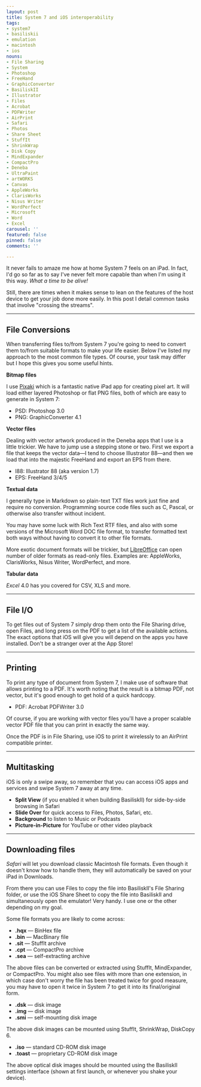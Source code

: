 ```yaml
---
layout: post
title: System 7 and iOS interoperability
tags:
- system7
- basiliskii
- emulation
- macintosh
- ios
nouns:
- File Sharing
- System
- Photoshop
- FreeHand
- GraphicConverter
- BasiliskII
- Illustrator
- Files
- Acrobat
- PDFWriter
- AirPrint
- Safari
- Photos
- Share Sheet
- StuffIt
- ShrinkWrap
- Disk Copy
- MindExpander
- CompactPro
- Deneba
- UltraPaint
- artWORKS
- Canvas
- AppleWorks
- ClarisWorks
- Nisus Writer
- WordPerfect
- Microsoft
- Word
- Excel
carousel: ''
featured: false
pinned: false
comments: ''

---
```

It never fails to amaze me how at home System 7 feels on an iPad. In fact, I'd go so far as to say I've never felt more capable than when I'm using it this way. *What a time to be alive!*

Still, there are times when it makes sense to lean on the features of the host device to get your job done more easily. In this post I detail common tasks that involve "crossing the streams".

---

## File Conversions

When transferring files to/from System 7 you're going to need to convert them to/from suitable formats to make your life easier. Below I've listed my approach to the most common file types. Of course, your task may differ but I hope this gives you some useful hints.

**Bitmap files**

I use [Pixaki](https://pixaki.com) which is a fantastic native iPad app for creating pixel art. It will load either layered Photoshop or flat PNG files, both of which are easy to generate in System 7:

- PSD: Photoshop 3.0
- PNG: GraphicConverter 4.1

**Vector files**

Dealing with vector artwork produced in the Deneba apps that I use is a little trickier. We have to jump use a stepping stone or two. First we export a file that keeps the vector data—I tend to choose Illustrator 88—and then we load that into the majestic FreeHand and export an EPS from there.

- I88: Illustrator 88 (aka version 1.7)
- EPS: FreeHand 3/4/5

**Textual data**

I generally type in Markdown so plain-text TXT files work just fine and require no conversion. Programming source code files such as C, Pascal, or otherwise also transfer without incident.

You may have some luck with Rich Text RTF files, and also with some versions of the Microsoft Word DOC file format, to transfer formatted text both ways without having to convert it to other file formats.

More exotic document formats will be trickier, but [LibreOffice](https://www.libreoffice.org) can open number of older formats as read-only files. Examples are: AppleWorks, ClarisWorks, Nisus Writer, WordPerfect, and more.

**Tabular data**

*Excel* 4.0 has you covered for CSV, XLS and more.

---

## File I/O

To get files out of System 7 simply drop them onto the File Sharing drive, open Files, and long press on the PDF to get a list of the available actions. The exact options that iOS will give you will depend on the apps you have installed. Don't be a stranger over at the App Store!

---

## Printing

To print any type of document from System 7, I make use of software that allows printing to a PDF. It's worth noting that the result is a bitmap PDF, not vector, but it's good enough to get hold of a quick hardcopy.

- PDF: Acrobat PDFWriter 3.0

Of course, if you are working with vector files you'll have a proper scalable vector PDF file that you can print in exactly the same way.

Once the PDF is in File Sharing, use iOS to print it wirelessly to an AirPrint compatible printer.

---

## Multitasking

iOS is only a swipe away, so remember that you can access iOS apps and services and swipe System 7 away at any time.

- **Split View** (if you enabled it when building BasiliskII) for side-by-side browsing in Safari
- **Slide Over** for quick access to Files, Photos, Safari, etc.
- **Background** to listen to Music or Podcasts
- **Picture-in-Picture** for YouTube or other video playback

---

## Downloading files

*Safari* will let you download classic Macintosh file formats. Even though it doesn't know how to handle them, they will automatically be saved on your iPad in Downloads.

From there you can use Files to copy the file into BasiliskII's File Sharing folder, or use the iOS Share Sheet to copy the file into BasiliskII and simultaneously open the emulator! Very handy. I use one or the other depending on my goal.

Some file formats you are likely to come across:

- **.hqx** — BinHex file
- **.bin** — MacBinary file
- **.sit** — StuffIt archive
- **.cpt** — CompactPro archive
- **.sea** — self-extracting archive

The above files can be converted or extracted using StuffIt, MindExpander, or CompactPro. You might also see files with more than one extension, in which case don't worry the file has been treated twice for good measure, you may have to open it twice in System 7 to get it into its final/original form.

- **.dsk** — disk image
- **.img** — disk image
- **.smi** — self-mounting disk image

The above disk images can be mounted using StuffIt, ShrinkWrap, DiskCopy 6.

- **.iso** — standard CD-ROM disk image
- **.toast** — proprietary CD-ROM disk image

The above optical disk images should be mounted using the BasiliskII settings interface (shown at first launch, or whenever you shake your device).
